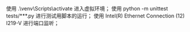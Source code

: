 使用 .\venv\Scripts\activate 进入虚拟环境；
使用 python -m unittest tests/***.py 进行测试用脚本的运行；
使用 Intel(R) Ethernet Connection (12) I219-V 进行端口监听；